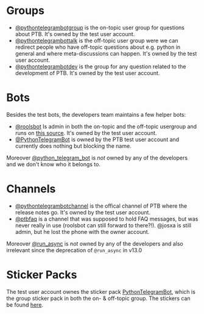 # Groups

* [@pythontelegrambotgroup](https://t.me/pythontelegrambotgroup) is the on-topic user group for questions about PTB. It's owned by the test user account.
* [@pythontelegrambottalk](https://t.me/pythontelegrambottalk) is the off-topic user group were we can redirect people who have off-topic questions about e.g. python in general and where meta-discussions can happen. It's owned by the test user account.
* [@pythontelegrambotdev](https://t.me/pythontelegrambotdev) is the group for any question related to the development of PTB. It's owned by the test user account.

# Bots
Besides the test bots, the developers team maintains a few helper bots:

* [@roolsbot](https://t.me/roolsbot) Is admin in both the on-topic and the off-topic usergroup and runs on [this source](https://github.com/python-telegram-bot/rules-bot). It's owned by the test user account.
* [@PythonTelegramBot](https://t.me/PythonTelegramBot) is owned by the PTB test user account and currently does nothing but blocking the name.

Moreover [@python_telegram_bot](https://t.me/python_telegram_bot) is *not* owned by any of the developers and we don't know who it belongs to.

# Channels

* [@pythontelegrambotchannel](https://t.me/pythontelegrambotchannel) is the offical channel of PTB where the release notes go. It's owned by the test user account.
* [@ptbfaq](https://t.me/PTBFaq) is a channel that was supposed to hold FAQ messages, but was never really in use (roolsbot can still forward to there?!). @josxa is still admin, but he lost the phone with the owner account.

Moreover [@run_async](https://t.me/run_async) is *not* owned by any of the developers and also irrelevant since the deprecation of `@run_async` in v13.0

# Sticker Packs

The test user account ownes the sticker pack [PythonTelegramBot](https://t.me/addstickers/PythonTelegramBot), which is the group sticker pack in both the on- & off-topic group. The stickers can be found [here](https://github.com/python-telegram-bot/logos/tree/master/sticker-pack).
